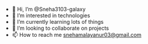 - 👋 Hi, I’m @Sneha3103-galaxy
- 👀 I’m interested in technologies
- 🌱 I’m currently learning lots of things
- 💞️ I’m looking to collaborate on projects
- 📫 How to reach me snehamalayanur03@gmail.com

<!---
Sneha3103-galaxy/Sneha3103-galaxy is a ✨ special ✨ repository because its `README.md` (this file) appears on your GitHub profile.
You can click the Preview link to take a look at your changes.
--->
